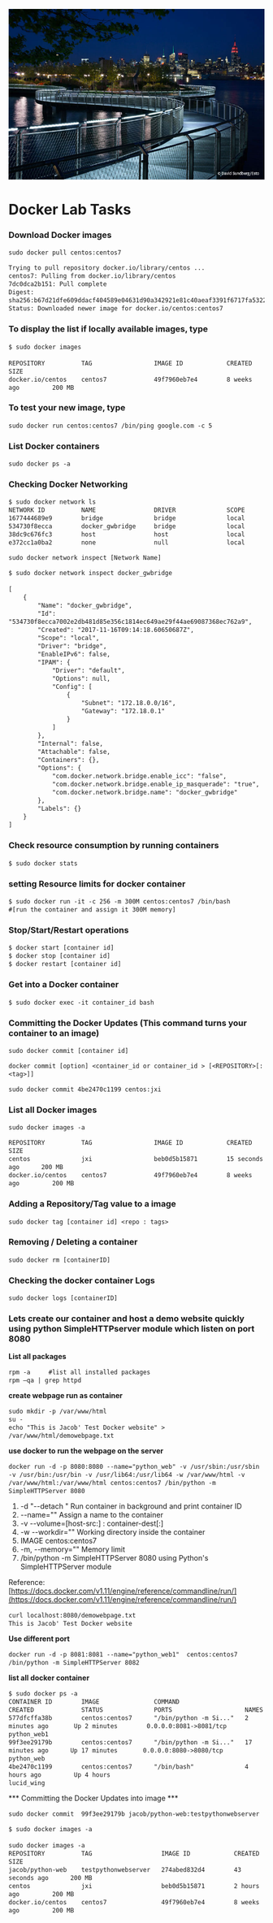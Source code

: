 ![Alt Image Text](images/headline11.jpg "Headline image")

# Docker Lab Tasks

### Download Docker images 

```
sudo docker pull centos:centos7
```
```
Trying to pull repository docker.io/library/centos ...
centos7: Pulling from docker.io/library/centos
7dc0dca2b151: Pull complete
Digest: sha256:b67d21dfe609ddacf404589e04631d90a342921e81c40aeaf3391f6717fa5322
Status: Downloaded newer image for docker.io/centos:centos7
```

### To display the list if locally available images, type

```
$ sudo docker images

REPOSITORY          TAG                 IMAGE ID            CREATED             SIZE
docker.io/centos    centos7             49f7960eb7e4        8 weeks ago         200 MB
```

### To test your new image, type

```
sudo docker run centos:centos7 /bin/ping google.com -c 5
```

### List Docker containers

```
sudo docker ps -a
```

### Checking Docker Networking

```
$ sudo docker network ls 
NETWORK ID          NAME                DRIVER              SCOPE
1677444689e9        bridge              bridge              local
534730f8ecca        docker_gwbridge     bridge              local
38dc9c676fc3        host                host                local
e372cc1a0ba2        none                null                local
```
```
sudo docker network inspect [Network Name]
```
```
$ sudo docker network inspect docker_gwbridge

[
    {
        "Name": "docker_gwbridge",
        "Id": "534730f8ecca7002e2db481d85e356c1814ec649ae29f44ae69087368ec762a9",
        "Created": "2017-11-16T09:14:18.60650687Z",
        "Scope": "local",
        "Driver": "bridge",
        "EnableIPv6": false,
        "IPAM": {
            "Driver": "default",
            "Options": null,
            "Config": [
                {
                    "Subnet": "172.18.0.0/16",
                    "Gateway": "172.18.0.1"
                }
            ]
        },
        "Internal": false,
        "Attachable": false,
        "Containers": {},
        "Options": {
            "com.docker.network.bridge.enable_icc": "false",
            "com.docker.network.bridge.enable_ip_masquerade": "true",
            "com.docker.network.bridge.name": "docker_gwbridge"
        },
        "Labels": {}
    }
]
```

### Check resource consumption by running containers

```
$ sudo docker stats
```
### setting Resource limits for docker container

```
$ sudo docker run -it -c 256 -m 300M centos:centos7 /bin/bash
#[run the container and assign it 300M memory]
```

### Stop/Start/Restart operations

```
$ docker start [container id]
$ docker stop [container id]
$ docker restart [container id]
```

### Get into a Docker container

```
$ sudo docker exec -it container_id bash
```

### Committing the Docker Updates (This command turns your container to an image)

```
sudo docker commit [container id]
```
```
docker commit [option] <container_id or container_id > [<REPOSITORY>[:<tag>]]

```
```
sudo docker commit 4be2470c1199 centos:jxi
```

### List all Docker images
```
sudo docker images -a
```
```
REPOSITORY          TAG                 IMAGE ID            CREATED             SIZE
centos              jxi                 beb0d5b15871        15 seconds ago      200 MB
docker.io/centos    centos7             49f7960eb7e4        8 weeks ago         200 MB
```

### Adding a Repository/Tag value to a image

```
sudo docker tag [container id] <repo : tags>
```

### Removing / Deleting a container

```
sudo docker rm [containerID]
```

### Checking the docker container Logs

```
sudo docker logs [containerID]
```

### Lets create our container and host a demo website quickly using python SimpleHTTPserver module which listen on port 8080

**List all packages**

```
rpm -a     #list all installed packages
rpm –qa | grep httpd
```

**create webpage run as container**

```
sudo mkdir -p /var/www/html 
su -
echo "This is Jacob' Test Docker website" > /var/www/html/demowebpage.txt
```

**use docker to run the webpage on the server**

```
docker run -d -p 8080:8080 --name="python_web" -v /usr/sbin:/usr/sbin -v /usr/bin:/usr/bin -v /usr/lib64:/usr/lib64 -w /var/www/html -v /var/www/html:/var/www/html centos:centos7 /bin/python -m SimpleHTTPServer 8080 
```

1. -d "--detach " Run container in background and print container ID
2. --name=""      Assign a name to the container
3. -v --volume=[host-src:] : container-dest[:] 
4. -w --workdir="" Working directory inside the container
5. IMAGE centos:centos7
6.  -m, --memory=""  Memory limit
7. /bin/python -m SimpleHTTPServer 8080  using Python's SimpleHTTPServer module

Reference: [https://docs.docker.com/v1.11/engine/reference/commandline/run/](https://docs.docker.com/v1.11/engine/reference/commandline/run/)


```
curl localhost:8080/demowebpage.txt
This is Jacob' Test Docker website
```
**Use different port**

```
docker run -d -p 8081:8081 --name="python_web1"  centos:centos7 /bin/python -m SimpleHTTPServer 8082
```

**list all docker container**

```
$ sudo docker ps -a
CONTAINER ID        IMAGE               COMMAND                  CREATED             STATUS              PORTS                    NAMES
577dfcffa38b        centos:centos7      "/bin/python -m Si..."   2 minutes ago       Up 2 minutes        0.0.0.0:8081->8081/tcp   python_web1
99f3ee29179b        centos:centos7      "/bin/python -m Si..."   17 minutes ago      Up 17 minutes       0.0.0.0:8080->8080/tcp   python_web
4be2470c1199        centos:centos7      "/bin/bash"              4 hours ago         Up 4 hours                                   lucid_wing
```
*** Committing the Docker Updates into image ***

```
sudo docker commit  99f3ee29179b jacob/python-web:testpythonwebserver
```
```
$ sudo docker images -a

sudo docker images -a
REPOSITORY          TAG                   IMAGE ID            CREATED             SIZE
jacob/python-web    testpythonwebserver   274abed832d4        43 seconds ago      200 MB
centos              jxi                   beb0d5b15871        2 hours ago         200 MB
docker.io/centos    centos7               49f7960eb7e4        8 weeks ago         200 MB
```


